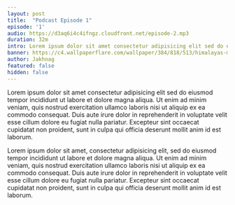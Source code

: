 ```yaml
---
layout: post
title:  "Podcast Episode 1"
episode: '1'
audio: https://d3aq6i4c4ifngz.cloudfront.net/episode-2.mp3
duration: 32m
intro: Lorem ipsum dolor sit amet consectetur adipisicing elit sed do eiusmod tempor incididunt ut labore et dolore magna aliqua
banner: https://c4.wallpaperflare.com/wallpaper/384/818/513/himalayas-mountains-landscape-nature-wallpaper-preview.jpg
author: Jakhnag
featured: false
hidden: false
---
```

Lorem ipsum dolor sit amet consectetur adipisicing elit sed do eiusmod
tempor incididunt ut labore et dolore magna aliqua. Ut enim ad minim veniam,
quis nostrud exercitation ullamco laboris nisi ut aliquip ex ea commodo
consequat. Duis aute irure dolor in reprehenderit in voluptate velit esse
cillum dolore eu fugiat nulla pariatur. Excepteur sint occaecat cupidatat non
proident, sunt in culpa qui officia deserunt mollit anim id est laborum.

Lorem ipsum dolor sit amet, consectetur adipisicing elit, sed do eiusmod
tempor incididunt ut labore et dolore magna aliqua. Ut enim ad minim veniam,
quis nostrud exercitation ullamco laboris nisi ut aliquip ex ea commodo
consequat. Duis aute irure dolor in reprehenderit in voluptate velit esse
cillum dolore eu fugiat nulla pariatur. Excepteur sint occaecat cupidatat non
proident, sunt in culpa qui officia deserunt mollit anim id est laborum.